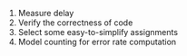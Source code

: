 1. Measure delay
2. Verify the correctness of code
3. Select some easy-to-simplify assignments
4. Model counting for error rate computation
